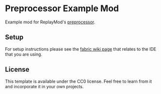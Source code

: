 # Preprocessor Example Mod

Example mod for ReplayMod's [preprocessor](https://github.com/ReplayMod/preprocessor).

## Setup

For setup instructions please see the [fabric wiki page](https://fabricmc.net/wiki/tutorial:setup) that relates to the IDE that you are using.

## License

This template is available under the CC0 license. Feel free to learn from it and incorporate it in your own projects.
